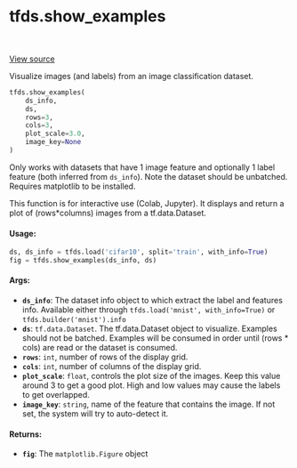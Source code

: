 <div itemscope itemtype="http://developers.google.com/ReferenceObject">
<meta itemprop="name" content="tfds.show_examples" />
<meta itemprop="path" content="Stable" />
</div>

# tfds.show_examples

<!-- Insert buttons and diff -->

<table class="tfo-notebook-buttons tfo-api" align="left">
</table>

<a target="_blank" href="https://github.com/tensorflow/datasets/tree/master/tensorflow_datasets/core/visualization.py">View
source</a>

Visualize images (and labels) from an image classification dataset.

```python
tfds.show_examples(
    ds_info,
    ds,
    rows=3,
    cols=3,
    plot_scale=3.0,
    image_key=None
)
```

<!-- Placeholder for "Used in" -->

Only works with datasets that have 1 image feature and optionally 1 label
feature (both inferred from `ds_info`). Note the dataset should be unbatched.
Requires matplotlib to be installed.

This function is for interactive use (Colab, Jupyter). It displays and return a
plot of (rows*columns) images from a tf.data.Dataset.

#### Usage:

```python
ds, ds_info = tfds.load('cifar10', split='train', with_info=True)
fig = tfds.show_examples(ds_info, ds)
```

#### Args:

*   <b>`ds_info`</b>: The dataset info object to which extract the label and
    features info. Available either through `tfds.load('mnist', with_info=True)`
    or `tfds.builder('mnist').info`
*   <b>`ds`</b>: `tf.data.Dataset`. The tf.data.Dataset object to visualize.
    Examples should not be batched. Examples will be consumed in order until
    (rows * cols) are read or the dataset is consumed.
*   <b>`rows`</b>: `int`, number of rows of the display grid.
*   <b>`cols`</b>: `int`, number of columns of the display grid.
*   <b>`plot_scale`</b>: `float`, controls the plot size of the images. Keep
    this value around 3 to get a good plot. High and low values may cause the
    labels to get overlapped.
*   <b>`image_key`</b>: `string`, name of the feature that contains the image.
    If not set, the system will try to auto-detect it.

#### Returns:

*   <b>`fig`</b>: The `matplotlib.Figure` object
